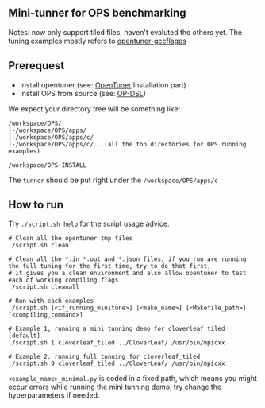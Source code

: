 ## Mini-tunner for OPS benchmarking

Notes: now only support tiled files, haven't evaluted the others yet.
The tuning examples mostly refers to [opentuner-gccflages](https://github.com/jansel/opentuner/tree/567c48bc3cc66a178fc5462ecc58dd48670bbbf9/examples/gccflags)

## Prerequest

- Install opentuner (see: [OpenTuner](https://github.com/jansel/opentuner/tree/567c48bc3cc66a178fc5462ecc58dd48670bbbf9) Installation part)
- Install OPS from source (see: [OP-DSL](https://github.com/OP-DSL/OPS))

We expect your directory tree will be something like:

```shell
/workspace/OPS/
|-/workspace/OPS/apps/
|-/workspace/OPS/apps/c/
|-/workspace/OPS/apps/c/...(all the top directories for OPS running examples)

/workspace/OPS-INSTALL
```

The `tunner` should be put right under the `/workspace/OPS/apps/c`

## How to run

Try `./script.sh help` for the script usage advice.

```shell
# Clean all the opentuner tmp files
./script.sh clean 

# Clean all the *.in *.out and *.json files, if you run are running the full tuning for the first time, try to do that first, 
# it gives you a clean environment and also allow opentuner to test each of working compiling flags
./script.sh cleanall

# Run with each examples
./script.sh [<if_running_minitune>] [<make_name>] [<Makefile_path>] [<compiling_command>]

# Example 1, running a mini tunning demo for cloverleaf_tiled [default]
./script.sh 1 cloverleaf_tiled ../CloverLeaf/ /usr/bin/mpicxx

# Example 2, running full tunning for cloverleaf_tiled 
./script.sh 0 cloverleaf_tiled ../CloverLeaf/ /usr/bin/mpicxx
```

`<example_name>_minimal.py` is coded in a fixed path, which means you might occur errors while running the mini tunning demo, try change the hyperparameters if needed.
